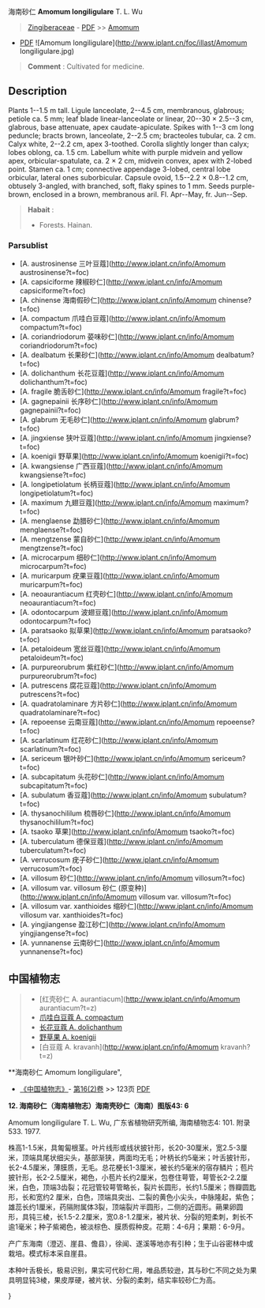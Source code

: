 海南砂仁 **Amomum longiligulare** T. L. Wu

> [Zingiberaceae](http://www.iplant.cn/info/Zingiberaceae?t=foc) - [PDF](http://www.iplant.cn/foc/pdf/Zingiberaceae.pdf) >> [Amomum](http://www.iplant.cn/info/Amomum?t=foc)
 - [PDF](http://www.iplant.cn/foc/pdf/Amomum.pdf)
![Amomum longiligulare](http://www.iplant.cn/foc/illast/Amomum longiligulare.jpg)

> **Comment** : 
> Cultivated for medicine.

## Description

Plants 1--1.5 m tall. Ligule lanceolate, 2--4.5 cm, membranous, glabrous; petiole ca. 5 mm; leaf blade linear-lanceolate or linear, 20--30 × 2.5--3 cm, glabrous, base attenuate, apex caudate-apiculate. Spikes with 1--3 cm long peduncle; bracts brown, lanceolate, 2--2.5 cm; bracteoles tubular, ca. 2 cm. Calyx white, 2--2.2 cm, apex 3-toothed. Corolla slightly longer than calyx; lobes oblong, ca. 1.5 cm. Labellum white with purple midvein and yellow apex, orbicular-spatulate, ca. 2 × 2 cm, midvein convex, apex with 2-lobed point. Stamen ca. 1 cm; connective appendage 3-lobed, central lobe orbicular, lateral ones suborbicular. Capsule ovoid, 1.5--2.2 × 0.8--1.2 cm, obtusely 3-angled, with branched, soft, flaky spines to 1 mm. Seeds purple-brown, enclosed in a brown, membranous aril. Fl. Apr--May, fr. Jun--Sep.

> **Habait** : 
>* Forests. Hainan.

### Parsublist

* [A.  austrosinense  三叶豆蔻](http://www.iplant.cn/info/Amomum austrosinense?t=foc)
* [A.  capsiciforme  辣椒砂仁](http://www.iplant.cn/info/Amomum capsiciforme?t=foc)
* [A.  chinense  海南假砂仁](http://www.iplant.cn/info/Amomum chinense?t=foc)
* [A.  compactum  爪哇白豆蔻](http://www.iplant.cn/info/Amomum compactum?t=foc)
* [A.  coriandriodorum  荽味砂仁](http://www.iplant.cn/info/Amomum coriandriodorum?t=foc)
* [A.  dealbatum  长果砂仁](http://www.iplant.cn/info/Amomum dealbatum?t=foc)
* [A.  dolichanthum  长花豆蔻](http://www.iplant.cn/info/Amomum dolichanthum?t=foc)
* [A.  fragile  脆舌砂仁](http://www.iplant.cn/info/Amomum fragile?t=foc)
* [A.  gagnepainii  长序砂仁](http://www.iplant.cn/info/Amomum gagnepainii?t=foc)
* [A.  glabrum  无毛砂仁](http://www.iplant.cn/info/Amomum glabrum?t=foc)
* [A.  jingxiense  狭叶豆蔻](http://www.iplant.cn/info/Amomum jingxiense?t=foc)
* [A.  koenigii  野草果](http://www.iplant.cn/info/Amomum koenigii?t=foc)
* [A.  kwangsiense  广西豆蔻](http://www.iplant.cn/info/Amomum kwangsiense?t=foc)
* [A.  longipetiolatum  长柄豆蔻](http://www.iplant.cn/info/Amomum longipetiolatum?t=foc)
* [A.  maximum  九翅豆蔻](http://www.iplant.cn/info/Amomum maximum?t=foc)
* [A.  menglaense  勐腊砂仁](http://www.iplant.cn/info/Amomum menglaense?t=foc)
* [A.  mengtzense  蒙自砂仁](http://www.iplant.cn/info/Amomum mengtzense?t=foc)
* [A.  microcarpum  细砂仁](http://www.iplant.cn/info/Amomum microcarpum?t=foc)
* [A.  muricarpum  疣果豆蔻](http://www.iplant.cn/info/Amomum muricarpum?t=foc)
* [A.  neoaurantiacum  红壳砂仁](http://www.iplant.cn/info/Amomum neoaurantiacum?t=foc)
* [A.  odontocarpum  波翅豆蔻](http://www.iplant.cn/info/Amomum odontocarpum?t=foc)
* [A.  paratsaoko  拟草果](http://www.iplant.cn/info/Amomum paratsaoko?t=foc)
* [A.  petaloideum  宽丝豆蔻](http://www.iplant.cn/info/Amomum petaloideum?t=foc)
* [A.  purpureorubrum  紫红砂仁](http://www.iplant.cn/info/Amomum purpureorubrum?t=foc)
* [A.  putrescens  腐花豆蔻](http://www.iplant.cn/info/Amomum putrescens?t=foc)
* [A.  quadratolaminare  方片砂仁](http://www.iplant.cn/info/Amomum quadratolaminare?t=foc)
* [A.  repoeense  云南豆蔻](http://www.iplant.cn/info/Amomum repoeense?t=foc)
* [A.  scarlatinum  红花砂仁](http://www.iplant.cn/info/Amomum scarlatinum?t=foc)
* [A.  sericeum  银叶砂仁](http://www.iplant.cn/info/Amomum sericeum?t=foc)
* [A.  subcapitatum  头花砂仁](http://www.iplant.cn/info/Amomum subcapitatum?t=foc)
* [A.  subulatum  香豆蔻](http://www.iplant.cn/info/Amomum subulatum?t=foc)
* [A.  thysanochililum  梳唇砂仁](http://www.iplant.cn/info/Amomum thysanochililum?t=foc)
* [A.  tsaoko  草果](http://www.iplant.cn/info/Amomum tsaoko?t=foc)
* [A.  tuberculatum  德保豆蔻](http://www.iplant.cn/info/Amomum tuberculatum?t=foc)
* [A.  verrucosum  疣子砂仁](http://www.iplant.cn/info/Amomum verrucosum?t=foc)
* [A.  villosum  砂仁](http://www.iplant.cn/info/Amomum villosum?t=foc)
* [A.  villosum var. villosum  砂仁 (原变种)](http://www.iplant.cn/info/Amomum villosum var. villosum?t=foc)
* [A.  villosum var. xanthioides  缩砂仁](http://www.iplant.cn/info/Amomum villosum var. xanthioides?t=foc)
* [A.  yingjiangense  盈江砂仁](http://www.iplant.cn/info/Amomum yingjiangense?t=foc)
* [A.  yunnanense  云南砂仁](http://www.iplant.cn/info/Amomum yunnanense?t=foc)

## 中国植物志

> * [红壳砂仁  A.  aurantiacum](http://www.iplant.cn/info/Amomum aurantiacum?t=z)
> * [爪哇白豆蔻  A.  compactum](Amomum-compactum-爪哇白豆蔻.md)
> * [长花豆蔻  A.  dolichanthum](Amomum-dolichanthum-长花豆蔻.md)
> * [野草果  A.  koenigii](Amomum-koenigii-野草果.md)
> * [白豆蔻  A.  kravanh](http://www.iplant.cn/info/Amomum kravanh?t=z)

**海南砂仁 Amomum longiligulare",

* [《中国植物志》](http://www.iplant.cn/frps)- [第16(2)卷](http://www.iplant.cn/frps/vol/16(2)) >> 123页 [PDF](http://www.iplant.cn/frps/pdf/16(2)/123b.pdf)

**12. 海南砂仁（海南植物志）海南壳砂仁（海南）图版43: 6**

Amomum longiligulare T. L. Wu, 广东省植物研究所编, 海南植物志4: 101. 附录533. 1977.

株高1-1.5米，具匍匐根茎。叶片线形或线状披针形，长20-30厘米，宽2.5-3厘米，顶端具尾状细尖头，基部渐狭，两面均无毛；叶柄长约5毫米；叶舌披针形，长2-4.5厘米，薄膜质，无毛。总花梗长1-3厘米，被长约5毫米的宿存鳞片；苞片披针形，长2-2.5厘米，褐色，小苞片长约2厘米，包卷住萼管，萼管长2-2.2厘米，白色，顶端3齿裂；花冠管较萼管略长，裂片长圆形，长约1.5厘米；唇瓣圆匙形，长和宽约2 厘米，白色，顶端具突出、二裂的黄色小尖头，中脉隆起，紫色；雄蕊长约1厘米，药隔附属体3裂，顶端裂片半圆形，二侧的近圆形。蒴果卵圆形，具钝三棱，长1.5-2.2厘米，宽0.8-1.2厘米，被片状、分裂的短柔刺，刺长不逾1毫米；种子紫褐色，被淡棕色、膜质假种皮。花期：4-6月；果期：6-9月。

产广东海南（澄迈、崖县、儋县），徐闻、遂溪等地亦有引种；生于山谷密林中或栽培。模式标本采自崖县。

本种叶舌极长，极易识别，果实可代砂仁用，唯品质较逊，其与砂仁不同之处为果具明显钝3棱，果皮厚硬，被片状、分裂的柔刺，结实率较砂仁为高。

}